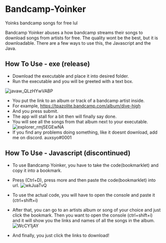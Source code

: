 # Bandcamp-Yoinker
Yoinks bandcamp songs for free lul

Bandcamp Yoinker abuses a how bandcamp streams their songs to download songs from artists for free.
The quality wont be the best, but it is downloadable. 
There are a few ways to use this, the Javascript and the Java.

## How To Use - exe (release)
* Download the executable and place it into desired folder.
* Run the executable and you will be greeted with a text box.

![javaw_QLzHYwVABP](https://user-images.githubusercontent.com/68979871/148744578-f84a6656-4b7f-41f5-ba18-186356dde884.png)
* You put the link to an album or track of a bandcamp artist inside. 
* For example, https://tpazolite.bandcamp.com/album/dive-high
* And you press submit.
* The app will stall for a bit then will finally say done.
* You will see all the songs from that album next to your executable.
![explorer_rmj5EGEwNA](https://user-images.githubusercontent.com/68979871/148744949-077e6639-61d6-4f11-baa3-e33a8949be3e.png)
* If you find any problems doing something, like it doesnt download, add me on discord. auxsyo#0001


## How To Use - Javascript (discontinued)
* To use Bandcamp Yoinker, you have to take the code(bookmarklet) and copy it into a bookmark.
* Press (Ctrl+D), press more and then paste the code(bookmarklet) into url.
![wkJuaTvQ](https://user-images.githubusercontent.com/68979871/143673265-e68530e4-dfa4-4091-ae1f-82fcc37010eb.png)
* To use the actual code, you will have to open the console and paste it (ctrl+shift+i)

* After that, you can go to an artists album or song of your choice and just click the bookmark. Then you want to open the console (ctrl+shift+i) and it will show you the links and names of all the songs in the album.
![WcCY1jAY](https://user-images.githubusercontent.com/68979871/143673304-5e5c01bc-8e22-4297-98c3-ebd582ff7bcb.png)

* And finally, you just click the links to download!


